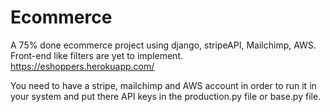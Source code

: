 # Ecommerce
A 75% done ecommerce project using django, stripeAPI, Mailchimp, AWS. Front-end like filters are yet to implement. https://eshoppers.herokuapp.com/ 

You need to have a stripe, mailchimp and AWS account in order to run it in your system and put there API keys in the production.py file or base.py file.
